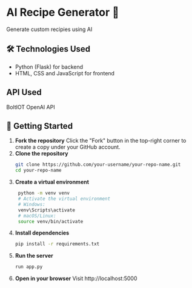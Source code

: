 # AI Recipe Generator 🥗
Generate custom recipies using AI

## 🛠️ Technologies Used

- Python (Flask) for backend
- HTML, CSS and JavaScript for frontend

## API Used
  BoltIOT OpenAI API

## 🚀 Getting Started
1. **Fork the repository**
   Click the "Fork" button in the top-right corner to create a copy under your GitHub account.
2. **Clone the repository** 
   ```bash
   git clone https://github.com/your-username/your-repo-name.git
   cd your-repo-name
3. **Create a virtual environment**
   ```bash
    python -m venv venv 
    # Activate the virtual environment
    # Windows:
    venv\Scripts\activate
    # macOS/Linux:
    source venv/bin/activate
3. **Install dependencies**
   ```bash
   pip install -r requirements.txt
4. **Run the server**
   ```bash
   run app.py
5. **Open in your browser**
   Visit http://localhost:5000
